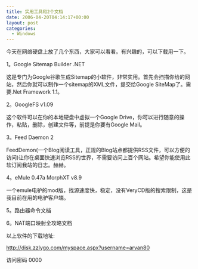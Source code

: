 ```yaml
---
title: 实用工具和2个文档
date: 2006-04-20T04:14:17+00:00
layout: post
categories:
  - Windows
---
```


今天在网络硬盘上放了几个东西，大家可以看看。有兴趣的，可以下载用一下。

1。Google Sitemap Builder .NET

这是专门为Google谷歌生成Sitemap的小软件，非常实用。首先会扫描你给的网站，然后你就可以制作一个sitemap的XML文件，提交给Google SiteMap了。需要.Net Framework 1.1。

2。GoogleFS v1.09

这个软件可以在你的本地硬盘中虚拟一个Google Drive，你可以进行随意的操作，粘贴，删除，创建文件等，前提是你要有Google Mail。

3。Feed Daemon 2

FeedDemon(一个Blog阅读工具，正规的Blog站点都提供RSS文件，可以方便的访问)让你在桌面快速浏览RSS的世界，不需要访问上百个网站。希望你能使用此软订阅我站的日志。赫赫。

4。eMule 0.47a MorphXT v8.9

一个emule电驴的mod版，找源速度快，稳定，没有VeryCD版的搜索限制，这是我目前在用的电驴客户端。

5。路由器命令文档

6。NAT端口映射全攻略文档

以上软件的下载地址:

<http://disk.zzlygo.com/myspace.aspx?username=arvan80>

访问密码 0000